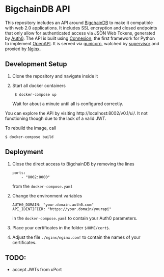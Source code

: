 # BigchainDB API

This repository includes an API around [BigchainDB](https://www.bigchaindb.com/) to make it compatible with web 2.0 applications. It includes SSL encryption and closed endpoints that only allow for authenticated access via JSON Web Tokens, generated by [Auth0](https://auth0.com/). The API is built using [Connexion](https://github.com/zalando/connexion), the first framework for Python to implement [OpenAPI](https://swagger.io/docs/specification/about/). It is served via [gunicorn](https://gunicorn.org/), watched by [supervisor](http://supervisord.org/) and proxied by [Nginx](https://www.nginx.com/).

## Development Setup

1. Clone the repository and navigate inside it

2. Start all docker containers

        $ docker-compose up
    Wait for about a minute until all is configured correctly.

You can explore the API by visiting http://localhost:8002/v0.1/ui/. It not functioning though due to the lack of a valid JWT.

To rebuild the image, call

    $ docker-compose build

## Deployment

1. Close the direct access to BigchainDB by removing the lines 
    ```
    ports:
        - "8002:8000"
    ```
    from the `docker-compose.yaml`

2. Change the environment variables 
    ```
    AUTH0_DOMAIN: "your.domain.auth0.com"
    API_IDENTIFIER: "https://your.domain/yourapi"
    ```
    in the `docker-compose.yaml` to contain your Auth0 parameters.

3. Place your certificates in the folder `$HOME/cert$`.

4. Adjust the file `./nginx/nginx.conf` to contain the names of your certificates. 

## TODO:
* accept JWTs from uPort